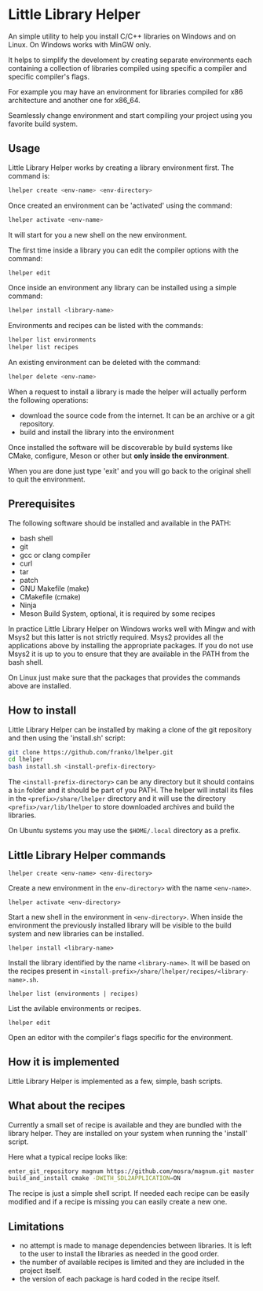 # Little Library Helper

An simple utility to help you install C/C++ libraries on Windows and on Linux. On Windows works with MinGW only.

It helps to simplify the develoment by creating separate environments each containing a collection of libraries compiled using specific a compiler and specific compiler's flags.

For example you may have an environment for libraries compiled for x86 architecture and another one for x86_64.

Seamlessly change environment and start compiling your project using you favorite build system.

## Usage

Little Library Helper works by creating a library environment first. The command is:

```sh
lhelper create <env-name> <env-directory>
```

Once created an environment can be 'activated' using the command:

```sh
lhelper activate <env-name>
```

It will start for you a new shell on the new environment.

The first time inside a library you can edit the compiler options with the command:

```sh
lhelper edit
```

Once inside an environment any library can be installed using a simple command:

```sh
lhelper install <library-name>
```

Environments and recipes can be listed with the commands:

```sh
lhelper list environments
lhelper list recipes
```

An existing environment can be deleted with the command:

```sh
lhelper delete <env-name>
```

When a request to install a library is made the helper will actually perform the following operations:

- download the source code from the internet. It can be an archive or a git repository.
- build and install the library into the environment

Once installed the software will be discoverable by build systems like CMake, configure, Meson or other but **only inside the environment**.

When you are done just type 'exit' and you will go back to the original shell to quit the environment.

## Prerequisites

The following software should be installed and available in the PATH:

- bash shell
- git
- gcc or clang compiler
- curl
- tar
- patch
- GNU Makefile (make)
- CMakefile (cmake)
- Ninja
- Meson Build System, optional, it is required by some recipes

In practice Little Library Helper on Windows works well with Mingw and with Msys2 but this latter is not strictly required. Msys2 provides all the applications above by installing the appropriate packages. If you do not use Msys2 it is up to you to ensure that they are available in the PATH from the bash shell.

On Linux just make sure that the packages that provides the commands above are installed.

## How to install

Little Library Helper can be installed by making a clone of the git repository and then using the 'install.sh' script:

```sh
git clone https://github.com/franko/lhelper.git
cd lhelper
bash install.sh <install-prefix-directory>
```

The `<install-prefix-directory>` can be any directory but it should contains a `bin` folder and it should be part of you PATH. The helper will install its files in the `<prefix>/share/lhelper` directory and it will use the directory `<prefix>/var/lib/lhelper` to store downloaded archives and build the libraries.

On Ubuntu systems you may use the `$HOME/.local` directory as a prefix.

## Little Library Helper commands

`lhelper create <env-name> <env-directory>`

Create a new environment in the `env-directory>` with the name `<env-name>`.

`lhelper activate <env-directory>`

Start a new shell in the environment in `<env-directory>`. When inside the environment the previously installed library will be visible to the build system and new libraries can be installed.

`lhelper install <library-name>`

Install the library identified by the name `<library-name>`. It will be based on the recipes present in `<install-prefix>/share/lhelper/recipes/<library-name>.sh`.

`lhelper list (environments | recipes)`

List the avilable environments or recipes.

`lhelper edit`

Open an editor with the compiler's flags specific for the environment.

## How it is implemented

Little Library Helper is implemented as a few, simple, bash scripts.

## What about the recipes

Currently a small set of recipe is available and they are bundled with the library helper. They are installed on your system when running the 'install' script.

Here what a typical recipe looks like:

```sh
enter_git_repository magnum https://github.com/mosra/magnum.git master
build_and_install cmake -DWITH_SDL2APPLICATION=ON
```

The recipe is just a simple shell script. If needed each recipe can be easily modified and if a recipe is missing you can easily create a new one.

## Limitations

- no attempt is made to manage dependencies between libraries. It is left to the user to install the libraries as needed in the good order.
- the number of available recipes is limited and they are included in the project itself.
- the version of each package is hard coded in the recipe itself.
